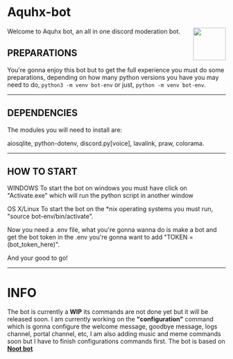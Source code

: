 # **Aquhx-bot**
<img align="right" src="https://www10.lunapic.com/do-not-link-here-use-hosting-instead/161042575489418047?391877337" height="75" width="75" border_radius="20px">
Welcome to Aquhx bot, an all in one discord moderation bot.


## PREPARATIONS

You're gonna enjoy this bot but to get the full experience you must
do some preparations, depending on how many python versions you have
you may need to do, ```python3 -m venv bot-env``` or just, ```python -m venv bot-env```.

-----

## DEPENDENCIES

The modules you will need to install are:

aiosqlite,
python-dotenv,
discord.py[voice],
lavalink,
praw,
colorama.

-----

## HOW TO START

WINDOWS
To start the bot on windows you must have click on "Activate.exe" which will
run the python script in another window

OS X/Linux
To start the bot on the *nix operating systems you must run,
"source bot-env/bin/activate".

Now you need a .env file, what you're gonna wanna do is make a bot and get the bot token
in the .env you're gonna want to add "TOKEN = (bot_token_here)".

And your good to go!

------


# **INFO**

The bot is currently a **WIP** its commands are not done yet but it will be released soon.
I am currently working on the **"configuration"** command which is gonna configure the 
welcome message, goodbye message, logs channel, portal channel, etc, I am also adding
music and meme commands soon but I have to finish configurations commands first. The bot is
based on **[Noot bot](https://github.com/DistinctNoot/Nootbot)**